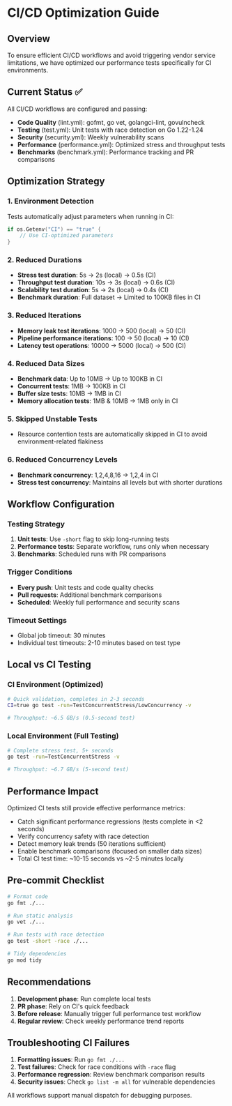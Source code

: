 # CI/CD Optimization Guide

## Overview

To ensure efficient CI/CD workflows and avoid triggering vendor service limitations, we have optimized our performance tests specifically for CI environments.

## Current Status ✅

All CI/CD workflows are configured and passing:
- **Code Quality** (lint.yml): gofmt, go vet, golangci-lint, govulncheck
- **Testing** (test.yml): Unit tests with race detection on Go 1.22-1.24
- **Security** (security.yml): Weekly vulnerability scans
- **Performance** (performance.yml): Optimized stress and throughput tests
- **Benchmarks** (benchmark.yml): Performance tracking and PR comparisons

## Optimization Strategy

### 1. Environment Detection
Tests automatically adjust parameters when running in CI:
```go
if os.Getenv("CI") == "true" {
    // Use CI-optimized parameters
}
```

### 2. Reduced Durations
- **Stress test duration**: 5s → 2s (local) → 0.5s (CI)
- **Throughput test duration**: 10s → 3s (local) → 0.6s (CI)
- **Scalability test duration**: 5s → 2s (local) → 0.4s (CI)
- **Benchmark duration**: Full dataset → Limited to 100KB files in CI

### 3. Reduced Iterations
- **Memory leak test iterations**: 1000 → 500 (local) → 50 (CI)
- **Pipeline performance iterations**: 100 → 50 (local) → 10 (CI)
- **Latency test operations**: 10000 → 5000 (local) → 500 (CI)

### 4. Reduced Data Sizes
- **Benchmark data**: Up to 10MB → Up to 100KB in CI
- **Concurrent tests**: 1MB → 100KB in CI
- **Buffer size tests**: 10MB → 1MB in CI
- **Memory allocation tests**: 1MB & 10MB → 1MB only in CI

### 5. Skipped Unstable Tests
- Resource contention tests are automatically skipped in CI to avoid environment-related flakiness

### 6. Reduced Concurrency Levels
- **Benchmark concurrency**: 1,2,4,8,16 → 1,2,4 in CI
- **Stress test concurrency**: Maintains all levels but with shorter durations

## Workflow Configuration

### Testing Strategy
1. **Unit tests**: Use `-short` flag to skip long-running tests
2. **Performance tests**: Separate workflow, runs only when necessary
3. **Benchmarks**: Scheduled runs with PR comparisons

### Trigger Conditions
- **Every push**: Unit tests and code quality checks
- **Pull requests**: Additional benchmark comparisons
- **Scheduled**: Weekly full performance and security scans

### Timeout Settings
- Global job timeout: 30 minutes
- Individual test timeouts: 2-10 minutes based on test type

## Local vs CI Testing

### CI Environment (Optimized)
```bash
# Quick validation, completes in 2-3 seconds
CI=true go test -run=TestConcurrentStress/LowConcurrency -v

# Throughput: ~6.5 GB/s (0.5-second test)
```

### Local Environment (Full Testing)
```bash
# Complete stress test, 5+ seconds
go test -run=TestConcurrentStress -v

# Throughput: ~6.7 GB/s (5-second test)
```

## Performance Impact

Optimized CI tests still provide effective performance metrics:
- Catch significant performance regressions (tests complete in <2 seconds)
- Verify concurrency safety with race detection
- Detect memory leak trends (50 iterations sufficient)
- Enable benchmark comparisons (focused on smaller data sizes)
- Total CI test time: ~10-15 seconds vs ~2-5 minutes locally

## Pre-commit Checklist

```bash
# Format code
go fmt ./...

# Run static analysis
go vet ./...

# Run tests with race detection
go test -short -race ./...

# Tidy dependencies
go mod tidy
```

## Recommendations

1. **Development phase**: Run complete local tests
2. **PR phase**: Rely on CI's quick feedback
3. **Before release**: Manually trigger full performance test workflow
4. **Regular review**: Check weekly performance trend reports

## Troubleshooting CI Failures

1. **Formatting issues**: Run `go fmt ./...`
2. **Test failures**: Check for race conditions with `-race` flag
3. **Performance regression**: Review benchmark comparison results
4. **Security issues**: Check `go list -m all` for vulnerable dependencies

All workflows support manual dispatch for debugging purposes.